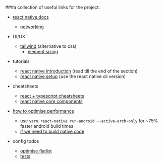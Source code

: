 ###a collection of useful links for the project.

- [react native docs](https://reactnative.dev/docs)
  - [networking](https://reactnative.dev/docs/network)


- UI/UX
  - [tailwind](https://tailwindcss.com) (alternative to css)
    - [element sizing](https://tailwindcss.com/docs/flex-basis)


- tutorials
  - [react native introduction](https://reactnative.dev/docs/getting-started) (read till the end of the section)
  - [react native setup](https://reactnative.dev/docs/environment-setup) (use the react native cli version)



- cheatsheets
  - [react + typescript cheatsheets](https://github.com/typescript-cheatsheets/react#reacttypescript-cheatsheets)
  - [react native core components](https://www.codecademy.com/learn/learn-react-native/modules/core-components-react-native/cheatsheet)



- [how to optimise performance](https://reactnative.dev/docs/performance)
  - use `yarn react-native run-android --active-arch-only` for ~75% faster android build times
  - [if we need to build native code](https://reactnative.dev/docs/build-speed#use-a-compiler-cache)

- config todos
  - [optimise flatlist](https://reactnative.dev/docs/optimizing-flatlist-configuration)
  - [tests](https://reactnative.dev/docs/testing-overview)
